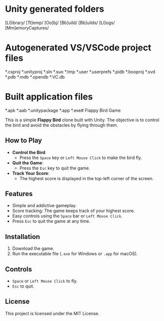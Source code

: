 # Unity generated folders
[Ll]ibrary/
[Tt]emp/
[Oo]bj/
[Bb]uild/
[Bb]uilds/
[Ll]ogs/
[Mm]emoryCaptures/

# Autogenerated VS/VSCode project files
*.csproj
*.unityproj
*.sln
*.suo
*.tmp
*.user
*.userprefs
*.pidb
*.booproj
*.svd
*.pdb
*.mdb
*.opendb
*.VC.db

# Built application files
*.apk
*.aab
*.unitypackage
*.app
*.exe# Flappy Bird Game

This is a simple **Flappy Bird** clone built with Unity. The objective is to control the bird and avoid the obstacles by flying through them.

## How to Play
- **Control the Bird**: 
  - Press the `Space` key or `Left Mouse Click` to make the bird fly.
- **Quit the Game**:
  - Press the `Esc` key to quit the game.
- **Track Your Score**:
  - The highest score is displayed in the top-left corner of the screen.

## Features
- Simple and addictive gameplay.
- Score tracking: The game keeps track of your highest score.
- Easy controls using the `Space` bar or `Left Mouse Click`.
- Press `Esc` to quit the game at any time.

## Installation
1. Download the game.
2. Run the executable file (`.exe` for Windows or `.app` for macOS).

## Controls
- `Space` or `Left Mouse Click` to fly.
- `Esc` to quit.

## License
This project is licensed under the MIT License.

